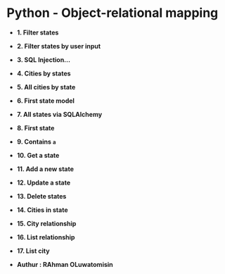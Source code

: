 # Python - Object-relational mapping


* **1. Filter states**
 
* **2. Filter states by user input**
  
* **3. SQL Injection...**
  
* **4. Cities by states**
  
* **5. All cities by state**
  
* **6. First state model**
  
* **7. All states via SQLAlchemy**
  
* **8. First state**
  
* **9. Contains `a`**
 
* **10. Get a state**
  
* **11. Add a new state**
  
* **12. Update a state**
  
* **13. Delete states**
  
* **14. Cities in state**
  
* **15. City relationship**
  
* **16. List relationship**
 
* **17. List city**
  
* **Authur : RAhman OLuwatomisin**


